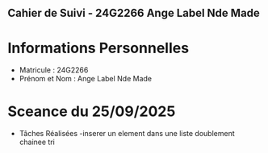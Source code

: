 ## Cahier de Suivi - 24G2266 Ange Label Nde Made
# Informations Personnelles
- Matricule : 24G2266
- Prénom et Nom : Ange Label Nde Made
# Sceance du 25/09/2025
* Tâches Réalisées
-inserer un element dans une liste doublement chainee tri

